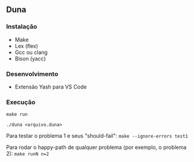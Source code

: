 ## Duna
### Instalação 
- Make
- Lex (flex)
- Gcc ou clang
- Bison (yacc)

### Desenvolvimento
- Extensão Yash para VS Code

### Execução
`make run`

`./duna <arquivo.duna>`

Para testar o problema 1 e seus "should-fail":
`make --ignore-errors test1`

Para rodar o happy-path de qualquer problema (por exemplo, o problema 2):
`make runN n=2`